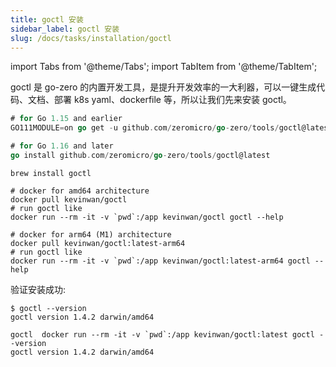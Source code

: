 ```yaml
---
title: goctl 安装
sidebar_label: goctl 安装
slug: /docs/tasks/installation/goctl
---
```


import Tabs from '@theme/Tabs';
import TabItem from '@theme/TabItem';

goctl 是 go-zero 的内置开发工具，是提升开发效率的一大利器，可以一键生成代码、文档、部署 k8s yaml、dockerfile 等，所以让我们先来安装 goctl。

<Tabs>
<TabItem value="go" label="Go" default>

```go
# for Go 1.15 and earlier
GO111MODULE=on go get -u github.com/zeromicro/go-zero/tools/goctl@latest

# for Go 1.16 and later
go install github.com/zeromicro/go-zero/tools/goctl@latest
```

</TabItem>

<TabItem value="macOS" label="MacOS" default>

```shell
brew install goctl
```

</TabItem>

<TabItem value="docker" label="Docker" default>

```shell
# docker for amd64 architecture
docker pull kevinwan/goctl
# run goctl like
docker run --rm -it -v `pwd`:/app kevinwan/goctl goctl --help

# docker for arm64 (M1) architecture
docker pull kevinwan/goctl:latest-arm64
# run goctl like
docker run --rm -it -v `pwd`:/app kevinwan/goctl:latest-arm64 goctl --help
```
</TabItem>
</Tabs>

验证安装成功:

```shell
$ goctl --version
goctl version 1.4.2 darwin/amd64
```

```shell
goctl  docker run --rm -it -v `pwd`:/app kevinwan/goctl:latest goctl --version
goctl version 1.4.2 darwin/amd64
```
